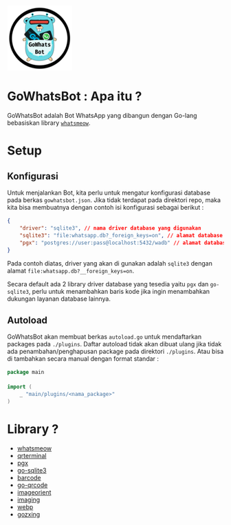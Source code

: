 <img src="gowhatsbot.png" width="30%"/>

# GoWhatsBot : Apa itu ?
GoWhatsBot adalah Bot WhatsApp yang dibangun dengan Go-lang bebasiskan library [` whatsmeow `](github.com/tulir/whatsmeow).


# Setup

## Konfigurasi
Untuk menjalankan Bot, kita perlu untuk mengatur konfigurasi database pada berkas ` gowhatsbot.json `. Jika tidak terdapat pada direktori repo, maka kita bisa membuatnya dengan contoh isi konfigurasi sebagai berikut :
``` json
{
    "driver": "sqlite3", // nama driver database yang digunakan
    "sqlite3": "file:whatsapp.db?_foreign_keys=on", // alamat database
    "pgx": "postgres://user:pass@localhost:5432/wadb" // alamat database
}
```
Pada contoh diatas, driver yang akan di gunakan adalah ` sqlite3 ` dengan alamat ` file:whatsapp.db?__foreign_keys=on `.

Secara default ada 2 library driver database yang tesedia yaitu ` pgx ` dan ` go-sqlite3 `, perlu untuk menambahkan baris kode jika ingin menambahkan dukungan layanan database lainnya.

## Autoload
GoWhatsBot akan membuat berkas ` autoload.go ` untuk mendaftarkan packages pada `./plugins`. Daftar autoload tidak akan dibuat ulang jika tidak ada penambahan/penghapusan package pada direktori `./plugins`. Atau bisa di tambahkan secara manual dengan format standar :
```go
package main

import (
    _ "main/plugins/<nama_package>"
)

```


# Library ?
- [whatsmeow](go.mau.fi/whatsmeow)
- [qrterminal](github.com/mdp/qrterminal)
- [pgx](github.com/jackc/pgx)
- [go-sqlite3](github.com/mattn/go-sqlite3)
- [barcode](github.com/boombuler/barcode)
- [go-qrcode](github.com/skip2/go-qrcode)
- [imageorient](github.com/disintegration/imageorient)
- [imaging](github.com/disintegration/imaging)
- [webp](github.com/chai2010/webp)
- [gozxing](github.com/makiuchi-d/gozxing)

